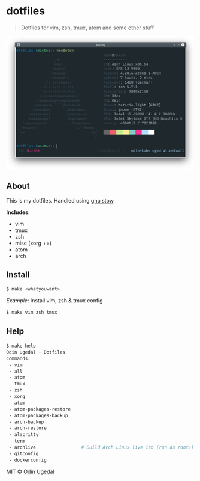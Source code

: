 # dotfiles

> Dotfiles for vim, zsh, tmux, atom and some other stuff

![image of uxterm](dotfiles.png)

## About

This is my dotfiles. Handled using [gnu stow](https://www.gnu.org/software/stow/).

**Includes**:

- vim
- tmux
- zsh
- misc (xorg ++)
- atom
- arch

## Install

```bash
$ make <whatyouwant>
```

_Example_: Install vim, zsh & tmux config

```bash
$ make vim zsh tmux
```

## Help

```bash
$ make help
Odin Ugedal - Dotfiles
Commands:
 - vim
 - all
 - atom
 - tmux
 - zsh
 - xorg
 - atom
 - atom-packages-restore
 - atom-packages-backup
 - arch-backup
 - arch-restore
 - alacritty
 - term
 - archlive                 # Build Arch Linux live iso (run as root!)
 - gitconfig
 - dockerconfig
```

MIT © [Odin Ugedal](mailto:odin@ugedal.com)
